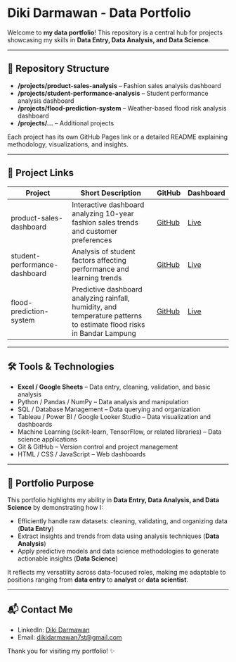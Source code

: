 # Diki Darmawan - Data Portfolio

Welcome to **my data portfolio**! This repository is a central hub for projects showcasing my skills in **Data Entry, Data Analysis, and Data Science**.

---

## 📂 Repository Structure

- **/projects/product-sales-analysis** – Fashion sales analysis dashboard  
- **/projects/student-performance-analysis** – Student performance analysis dashboard
- **/projects/flood-prediction-system** – Weather-based flood risk analysis dashboard
- **/projects/...** – Additional projects

Each project has its own GitHub Pages link or a detailed README explaining methodology, visualizations, and insights.

---

## 🔗 Project Links

| Project | Short Description | GitHub | Dashboard |
|--------|-----------------|------------------|----------------------|
| product-sales-dashboard | Interactive dashboard analyzing 10-year fashion sales trends and customer preferences | [GitHub](https://github.com/dkruma/dkruma.github.io/tree/main/projects/product-sales-dashboard) | [Live](https://dkruma.github.io/product-sales-dashboard/)
| student-performance-dashboard | Analysis of student factors affecting performance and learning trends | [GitHub](https://github.com/dkruma/dkruma.github.io/tree/main/projects/student-performance-dashboard) | [Live](https://dkruma.github.io/student-performance-dashboard/)
| flood-prediction-system | Predictive dashboard analyzing rainfall, humidity, and temperature patterns to estimate flood risks in Bandar Lampung | [GitHub](https://github.com/dkruma/dkruma.github.io/tree/main/projects/flood-prediction-system) | [Live](https://dkruma.github.io/student-performance-dashboard/)

---

## 🛠️ Tools & Technologies

- **Excel / Google Sheets** – Data entry, cleaning, validation, and basic analysis  
- Python / Pandas / NumPy – Data analysis and manipulation  
- SQL / Database Management – Data querying and organization  
- Tableau / Power BI / Google Looker Studio – Data visualization and dashboards  
- Machine Learning (scikit-learn, TensorFlow, or related libraries) – Data science applications  
- Git & GitHub – Version control and project management  
- HTML / CSS / JavaScript – Web dashboards

---

## 📌 Portfolio Purpose

This portfolio highlights my ability in **Data Entry, Data Analysis, and Data Science** by demonstrating how I:  

- Efficiently handle raw datasets: cleaning, validating, and organizing data (**Data Entry**)  
- Extract insights and trends from data using analysis techniques (**Data Analysis**)  
- Apply predictive models and data science methodologies to generate actionable insights (**Data Science**)  

It reflects my versatility across data-focused roles, making me adaptable to positions ranging from **data entry** to **analyst** or **data scientist**.

---

## 📬 Contact Me

- LinkedIn: [Diki Darmawan](https://bit.ly/LinkedInDikiDarmawan)  
- Email: dikidarmawan7st@gmail.com

Thank you for visiting my portfolio! ✨
